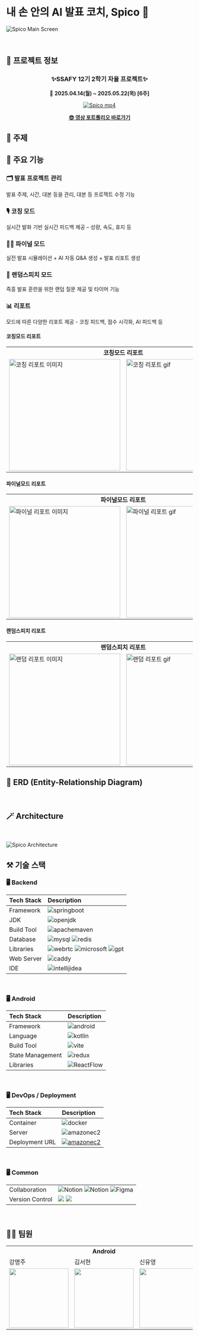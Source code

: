 # 내 손 안의 AI 발표 코치, Spico 📱
![Spico Main Screen](assets/Spico_main.gif)

</br>

## 📅 프로젝트 정보

<div align="center">

### ✨SSAFY 12기 2학기 자율 프로젝트✨

📆 **2025.04.14(월) ~ 2025.05.22(목) [6주]**

[![Spico mp4](http://img.youtube.com/vi/kVqDxbPYqXk/0.jpg)](https://www.youtube.com/watch?v=kVqDxbPYqXk)

**[😎 영상 포트폴리오 바로가기](https://www.youtube.com/watch?v=kVqDxbPYqXk)**


</div>

## 📖 주제

## 📝 주요 기능

### 🗂️ 발표 프로젝트 관리	

발표 주제, 시간, 대본 등을 관리, 대본 등 프로젝트 수정 기능

### 🎙️ 코칭 모드	
실시간 발화 기반 실시간 피드백 제공 – 성량, 속도, 휴지 등

### 🧑‍⚖️ 파이널 모드	
실전 발표 시뮬레이션 + AI 자동 Q&A 생성 + 발표 리포트 생성

### 🎲 랜덤스피치 모드	
즉흥 발표 훈련을 위한 랜덤 질문 제공 및 타이머 기능

### 📊 리포트	
모드에 따른 다양한 리포트 제공 - 코칭 피드백, 점수 시각화, AI 피드백 등

#### 코칭모드 리포트
<table>
  <tr>
    <td colspan="2" align="center"><strong>코칭모드 리포트</strong></td>
  </tr>
  <tr>
    <td><img src="assets/coaching_report.jpg" alt="코칭 리포트 이미지" width="300"/></td>
    <td><img src="assets/coaching_report.gif" alt="코칭 리포트 gif" width="300"/></td>
  </tr>
</table>


#### 파이널모드 리포트
<table>
  <tr>
    <td colspan="2" align="center"><strong>파이널모드 리포트</strong></td>
  </tr>
  <tr>
    <td><img src="assets/final_report.jpg" alt="파이널 리포트 이미지" width="300"/></td>
    <td><img src="assets/final_report.gif" alt="파이널 리포트 gif" width="300"/></td>
  </tr>
</table>

#### 랜덤스피치 리포트

<table>
  <tr>
    <td colspan="2" align="center"><strong>랜덤스피치 리포트</strong></td>
  </tr>
  <tr>
    <td><img src="assets/random_report.jpg" alt="랜덤 리포트 이미지" width="300"/></td>
    <td><img src="assets/random_report.gif" alt="랜덤 리포트 gif" width="300"/></td>
  </tr>
</table>



## 📌 ERD (Entity-Relationship Diagram)

</br>

## 🪄 Architecture

</br>

![Spico Architecture](assets/Spico_Architecture.png)

## ⚒️ 기술 스택

### 🖥️ Backend

| Tech Stack | Description                                                                                                                                                                                                                                                                                                                                                                           |
| :--------- | :------------------------------------------------------------------------------------------------------------------------------------------------------------------------------------------------------------------------------------------------------------------------------------------------------------------------------------------------------------------------------------ |
| Framework  | <img src="https://img.shields.io/badge/spring 3.4.2-6DB33F?style=for-the-badge&logo=springboot&logoColor=white" alt="springboot">                                                                                                                                                                                                                                                     |
| JDK        | <img src="https://img.shields.io/badge/JDK17%28jdk 17.0.14%29-000000?style=for-the-badge&logo=openjdk&logoColor=white" alt="openjdk">                                                                                                                                                                                                                                                 |
| Build Tool | <img src="https://img.shields.io/badge/Maven compiler 3.10.1-C71A36?style=for-the-badge&logo=apachemaven&logoColor=white" alt="apachemaven">                                                                                                                                                                                                                                          |
| Database   | <img src="https://img.shields.io/badge/MySQL 8.0.40-4479A1?style=for-the-badge&logo=mysql&logoColor=white" alt="mysql"> <img src="https://img.shields.io/badge/Redis 7.4.2-FF4438?style=for-the-badge&logo=redis&logoColor=white" alt="redis">                                                                                                                                        |
| Libraries  | <img src="https://img.shields.io/badge/OpenVidu v3-333333?style=for-the-badge&logo=webrtc&logoColor=white" alt="webrtc"> <img src="https://img.shields.io/badge/Azure STT SDK 1.42.0-40AEF0?style=for-the-badge&logo=microsoft&logoColor=white" alt="microsoft"> <img src="https://img.shields.io/badge/GPT 3.5 Turbo-191A1B?style=for-the-badge&logo=gpt&logoColor=white" alt="gpt"> |
| Web Server | <img src="https://img.shields.io/badge/Caddy 2.8.4-1F88C0?style=for-the-badge&logo=caddy&logoColor=white" alt="caddy">                                                                                                                                                                                                                                                                |
| IDE        | <img src="https://img.shields.io/badge/intellij-000000?style=for-the-badge&logo=intellijidea&logoColor=white" alt="intellijidea">                                                                                                                                                                                                                                                     |

</br>

### 🖥️ Android

| Tech Stack       | Description                                                                                                                               |
| :--------------- | :---------------------------------------------------------------------------------------------------------------------------------------- |
| Framework        | <img src="https://img.shields.io/badge/Jetpack Compose-4285F4?style=for-the-badge&logo=android" alt="android">                     |
| Language         | <img src="https://img.shields.io/badge/Kotlin-7F52FF?style=for-the-badge&logo=kotlin" alt="kotlin">              |
| Build Tool       | <img src="https://img.shields.io/badge/Vite 5.2.0-646CFF?style=for-the-badge&logo=vite&logoColor=black" alt="vite">                       |
| State Management | <img src="https://img.shields.io/badge/Redux 9.2.0-764ABC?style=for-the-badge&logo=redux&logoColor=black" alt="redux">                    |
| Libraries        | <img src="https://img.shields.io/badge/ReactFlow 11.11.4-FF4B4B?style=for-the-badge&logo=ReactFlow&logoColor=black" alt="ReactFlow">      |

</br>

### 🖥️ DevOps / Deployment

| Tech Stack     | Description                                                                                                                                                                    |
| :------------- | :----------------------------------------------------------------------------------------------------------------------------------------------------------------------------- |
| Container      | <img src="https://img.shields.io/badge/Docker 26.1.3-2496ED?style=for-the-badge&logo=docker&logoColor=black" alt="docker">                                                     |
| Server         | <img src="https://img.shields.io/badge/AWS EC2 %28Ubuntu 22.04.5 LTS%29-FF9900?style=for-the-badge&logo=amazonec2&logoColor=black" alt="amazonec2">                            |
| Deployment URL | <a href="https://i12a508.p.ssafy.io/" target="_blank"><img src="https://img.shields.io/badge/Confy-3B66BC?style=for-the-badge&logo=Confy&logoColor=black" alt="amazonec2"></a> |

</br>

### 🖥️ Common

|                 |                                                                                                                                                                                                                                                                                                                                                         |
| :-------------- | :------------------------------------------------------------------------------------------------------------------------------------------------------------------------------------------------------------------------------------------------------------------------------------------------------------------------------------------------------ |
| Collaboration   | <img src="https://img.shields.io/badge/jira-0052CC?style=for-the-badge&logo=jira&logoColor=white" alt="Notion"/> <img src="https://img.shields.io/badge/notion-000000?style=for-the-badge&logo=notion&logoColor=white" alt="Notion"/> <img src="https://img.shields.io/badge/figma-F24E1E?style=for-the-badge&logo=figma&logoColor=white" alt="Figma"/> |
| Version Control | <img src="https://img.shields.io/badge/git-F05032?style=for-the-badge&logo=git&logoColor=white"/> <img src="https://img.shields.io/badge/gitLAB-fc6d26?style=for-the-badge&logo=gitlab&logoColor=white"/>                                                                                                                                               |

</br>

## 🧑🏻 팀원

<table>
    <tr>
      <th scope="col" colspan="3"> Android </th>
      <th scope="col" colspan="2"> Backend </th>
      <th scope="col" colspan="1"> Infra </th>
    </tr>
    <tr>
      <td>강명주</td>
      <td>김서현</td>
      <td>신유영</td>
      <td>김예진</td>
      <td>노영단</td>
      <td>이승연</td>
    </tr>
    <tr>
      <td>
        <a href="https://github.com/notrealsilk"><img src="https://avatars.githubusercontent.com/notrealsilk" width=160/></a>
      </td>
      <td>
        <a href="https://github.com/seohye-ki"><img src="https://avatars.githubusercontent.com/seohye-ki" width=160/></a>
      </td>
      <td>
         <a href="https://github.com/shinyou28"><img src="https://avatars.githubusercontent.com/shinyou28" width=160/></a> 
      </td>
      <td>
        <a href="https://github.com/z5zH0"><img src="https://avatars.githubusercontent.com/z5zH0" width=160/></a>
      </td>
      <td>
        <a href="https://github.com/YoungdanNoh"><img src="https://avatars.githubusercontent.com/YoungdanNoh" width=160/></a>
      </td>
      <td>
       <a href="https://github.com/leesyseel"><img src="https://avatars.githubusercontent.com/leesyseel" width=160/></a> 
      </td>
    </tr>
</table>

</br>

<!-- ## 📚 산출물

|                |                                                   |
| :------------: | ------------------------------------------------: |
| File Structure | <img src="assets/none.png" width="300"> | -->
